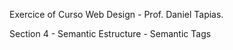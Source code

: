 Exercice of Curso Web Design - Prof. Daniel Tapias.

Section 4 - Semantic Estructure - Semantic Tags
